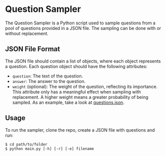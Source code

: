 # Question Sampler

The Question Sampler is a Python script used to sample questions from a pool of questions provided in a JSON file. The sampling can be done with or without replacement.

## JSON File Format

The JSON file should contain a list of objects, where each object represents a question. Each question object should have the following attributes:

- `question`: The text of the question.
- `answer`: The answer to the question.
- `weight` (optional): The weight of the question, reflecting its importance. This attribute only has a meaningful effect when sampling with replacement. A higher weight means a greater probability of being sampled. As an example, take a look at [questions.json](questions.json).

## Usage

To run the sampler, clone the repo, create a JSON file with questions and run:
```
$ cd path/to/folder
$ python main.py [-h] [-r] [-e] filename
```

